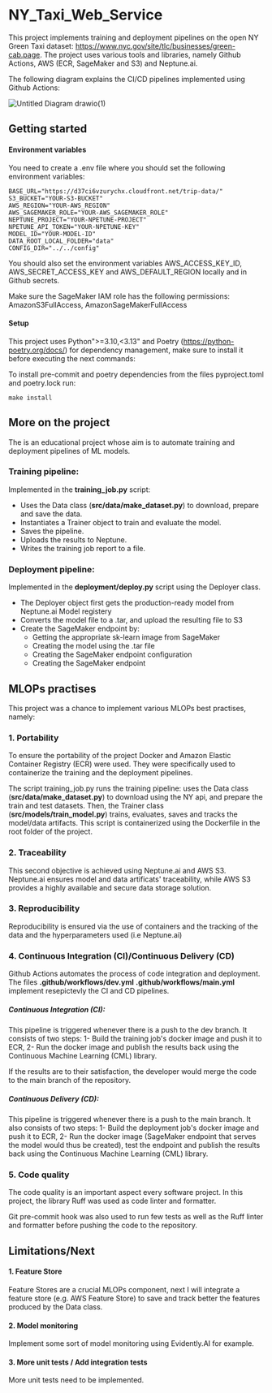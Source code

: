 # NY_Taxi_Web_Service

This project implements training and deployment pipelines on the open NY Green Taxi dataset: https://www.nyc.gov/site/tlc/businesses/green-cab.page. The project uses various tools and libraries, namely Github Actions, AWS (ECR, SageMaker and S3) and Neptune.ai.

The following diagram explains the CI/CD pipelines implemented using Github Actions:

![Untitled Diagram drawio(1)](https://github.com/HichamBenbriqa/NY_Taxi_Web_Service/assets/50951611/be7d8649-3287-4f31-8b0f-61d42de715f1)

## Getting started

#### Environment variables
You need to create a .env file where you should set the following environment variables:

```
BASE_URL="https://d37ci6vzurychx.cloudfront.net/trip-data/"
S3_BUCKET="YOUR-S3-BUCKET"
AWS_REGION="YOUR-AWS_REGION"
AWS_SAGEMAKER_ROLE="YOUR-AWS_SAGEMAKER_ROLE"
NEPTUNE_PROJECT="YOUR-NPETUNE-PROJECT"
NPETUNE_API_TOKEN="YOUR-NPETUNE-KEY"
MODEL_ID="YOUR-MODEL-ID"
DATA_ROOT_LOCAL_FOLDER="data"
CONFIG_DIR="../../config"
```

You should also set the environment variables AWS_ACCESS_KEY_ID, AWS_SECRET_ACCESS_KEY and AWS_DEFAULT_REGION locally and in Github secrets.

Make sure the SageMaker IAM role has the following permissions: AmazonS3FullAccess, AmazonSageMakerFullAccess

#### Setup

This project uses Python">=3.10,<3.13" and Poetry (https://python-poetry.org/docs/) for dependency management, make sure to install it before executing the next commands:

To install pre-commit and poetry dependencies from the files pyproject.toml and poetry.lock run:

```
make install
```

## More on the project

The is an educational project whose aim is to automate training and deployment pipelines of ML models.

### Training pipeline:

Implemented in the **training_job.py** script:

- Uses the Data class (**src/data/make_dataset.py**) to download, prepare and save the data.
- Instantiates a Trainer object to train and evaluate the model.
- Saves the pipeline.
- Uploads the results to Neptune.
- Writes the training job report to a file.

### Deployment pipeline:

Implemented in the **deployment/deploy.py** script using the Deployer class.

- The Deployer object first gets the production-ready model from Neptune.ai Model registery
- Converts the model file to a .tar, and upload the resulting file to S3
- Create the SageMaker endpoint by:
    - Getting the appropriate sk-learn image from SageMaker
    - Creating the model using the .tar file
    - Creating the SageMaker endpoint configuration
    - Creating the SageMaker endpoint


## MLOPs practises

This project was a chance to implement various MLOPs best practises, namely:

### 1. Portability

To ensure the portability of the project Docker and Amazon Elastic Container Registry (ECR) were used. They were specifically used to containerize the training and the deployment pipelines.

The script training_job.py runs the training pipeline: uses the Data class (**src/data/make_dataset.py**) to download using the NY api, and prepare the train and test datasets. Then, the Trainer class (**src/models/train_model.py**) trains, evaluates, saves and tracks the model/data artifacts. This script is containerized using the Dockerfile in the root folder of the project.

### 2. Traceability

This second objective is achieved using Neptune.ai and AWS S3. Neptune.ai ensures model and data artificats' traceability, while AWS S3 provides a highly available and secure data storage solution.

### 3. Reproducibility

Reproducibility is ensured via the use of containers and the tracking of the data and the hyperparameters used (i.e Neptune.ai)

### 4. Continuous Integration (CI)/Continuous Delivery (CD)

Github Actions automates the process of code integration and deployment. The files **.github/workflows/dev.yml** **.github/workflows/main.yml** implement resepictevly the CI and CD pipelines.

##### Continuous Integration (CI):
This pipeline is triggered whenever there is a push to the dev branch. It consists of two steps: 1- Build the training job's docker image and push it to ECR, 2- Run the docker image and publish the results back using the Continuous Machine Learning (CML) library.

If the results are to their satisfaction, the developer would merge the code to the main branch of the repository.

##### Continuous Delivery (CD):

This pipeline is triggered whenever there is a push to the main branch. It also consists of two steps: 1- Build the deployment job's docker image and push it to ECR, 2- Run the docker image (SageMaker endpoint that serves the model would thus be created), test the endpoint and publish the results back using the Continuous Machine Learning (CML) library.

### 5. Code quality
The code quality is an important aspect every software project. In this project, the library Ruff was used as code linter and formatter.

Git pre-commit hook was also used to run few tests as well as the Ruff linter and formatter before pushing the code to the repository.


## Limitations/Next

#### 1. Feature Store

Feature Stores are a crucial MLOPs component, next I will integrate a feature store (e.g. AWS Feature Store) to save and track better the features produced by the Data class.


#### 2. Model monitoring

Implement some sort of model monitoring using Evidently.AI for example.


#### 3.  More unit tests / Add integration tests

More unit tests need to be implemented.
